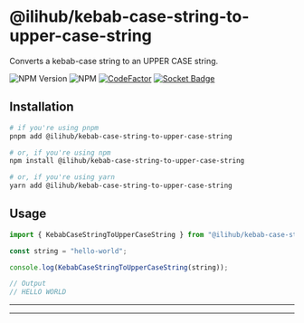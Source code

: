 # @ilihub/kebab-case-string-to-upper-case-string

Converts a kebab-case string to an UPPER CASE string.

![NPM Version](https://img.shields.io/npm/v/%40ilihub%2Fkebab-case-string-to-upper-case-string?color=33cd56&logo=npm)
![NPM](https://img.shields.io/npm/l/%40ilihub%2Fkebab-case-string-to-upper-case-string)
[![CodeFactor](https://www.codefactor.io/repository/github/ilihub/npm/badge)](https://www.codefactor.io/repository/github/ilihub/npm)
[![Socket Badge](https://socket.dev/api/badge/npm/package/@ilihub/kebab-case-string-to-upper-case-string)](https://socket.dev/npm/package/@ilihub/kebab-case-string-to-upper-case-string)

## Installation

```bash
# if you're using pnpm
pnpm add @ilihub/kebab-case-string-to-upper-case-string

# or, if you're using npm
npm install @ilihub/kebab-case-string-to-upper-case-string

# or, if you're using yarn
yarn add @ilihub/kebab-case-string-to-upper-case-string
```

## Usage

```javascript
import { KebabCaseStringToUpperCaseString } from "@ilihub/kebab-case-string-to-upper-case-string";

const string = "hello-world";

console.log(KebabCaseStringToUpperCaseString(string));

// Output
// HELLO WORLD
```

---

<!-- sponsors_and_backers_section_start -->

<!-- sponsors_and_backers_section_end -->

---
